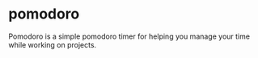 # pomodoro
Pomodoro is a simple pomodoro timer for helping you manage your time while working on projects.
